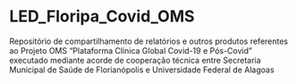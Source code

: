 # LED_Floripa_Covid_OMS
Repositório de compartilhamento de relatórios e outros produtos referentes ao Projeto OMS “Plataforma Clínica Global Covid-19 e Pós-Covid” executado mediante acorde de cooperação técnica entre Secretaria Municipal de Saúde de Florianópolis e Universidade Federal de Alagoas
